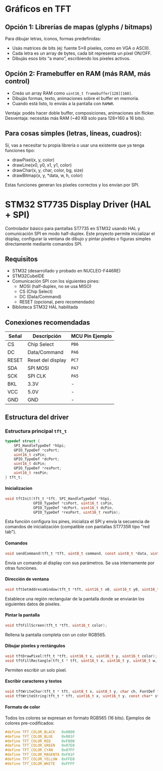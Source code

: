 # Gráficos en TFT

## Opción 1: Librerías de mapas (glyphs / bitmaps)

Para dibujar letras, íconos, formas predefinidas:

- Usás matrices de bits (ej: fuente 5×8 píxeles, como en VGA o ASCII).
- Cada letra es un array de bytes, cada bit representa un píxel ON/OFF.
- Dibujás esos bits “a mano”, escribiendo los píxeles activos.

## Opción 2: Framebuffer en RAM (más RAM, más control)

- Creás un array RAM como `uint16_t framebuffer[128][160]`.
- Dibujás formas, texto, animaciones sobre el buffer en memoria.
- Cuando está listo, lo enviás a la pantalla con `RAMWR`.

Ventaja: podés hacer doble buffer, composiciones, animaciones sin flicker.
Desventaja: necesitás más RAM (~40 KB solo para 128×160 a 16 bits).

## Para cosas simples (letras, líneas, cuadros):
Sí, vas a necesitar tu propia librería o usar una existente que ya tenga funciones tipo:

- drawPixel(x, y, color)
- drawLine(x0, y0, x1, y1, color)
- drawChar(x, y, char, color, bg, size)
- drawBitmap(x, y, *data, w, h, color)

Estas funciones generan los píxeles correctos y los envían por SPI.


# STM32 ST7735 Display Driver (HAL + SPI)

Controlador básico para pantallas ST7735 en STM32 usando HAL y comunicación SPI en modo half-duplex. Este proyecto permite inicializar el display, configurar la ventana de dibujo y pintar píxeles o figuras simples directamente mediante comandos SPI.

## Requisitos

- STM32 (desarrollado y probado en NUCLEO-F446RE)
- STM32CubeIDE
- Comunicación SPI con los siguientes pines:
  - MOSI (half-duplex, no se usa MISO)
  - CS (Chip Select)
  - DC (Data/Command)
  - RESET (opcional, pero recomendado)
- Biblioteca STM32 HAL habilitada

## Conexiones recomendadas

| Señal | Descripción        | MCU Pin Ejemplo  |
|-------|--------------------|------------------|
| CS    | Chip Select        | `PB6`            |
| DC    | Data/Command       | `PA6`            |
| RESET | Reset del display  | `PC7`            |
| SDA   | SPI MOSI           | `PA7`            |
| SCK   | SPI CLK            | `PA5`            |
| BKL   | 3.3V               | -                |
| VCC   | 5.0V               | -                |
| GND   | GND                | -                |


## Estructura del driver

### Estructura principal `tft_t`

```c
typedef struct {
    SPI_HandleTypeDef *hSpi;
    GPIO_TypeDef *csPort;
    uint16_t csPin;
    GPIO_TypeDef *dcPort;
    uint16_t dcPin;
    GPIO_TypeDef *resPort;
    uint16_t resPin;
} tft_t;
```

#### Inicializacion
```c
void tftInit(tft_t *tft, SPI_HandleTypeDef *hSpi,
             GPIO_TypeDef *csPort, uint16_t csPin,
             GPIO_TypeDef *dcPort, uint16_t dcPin,
             GPIO_TypeDef *resPort, uint16_t resPin);
```
Esta función configura los pines, inicializa el SPI y envía la secuencia de comandos de inicialización (compatible con pantallas ST7735R tipo "red tab").

#### Comandos
```c
void sendCommand(tft_t *tft, uint8_t command, const uint8_t *data, uint8_t len);
```
Envía un comando al display con sus parámetros. Se usa internamente por otras funciones.

#### Dirección de ventana
```c
void tftSetAddressWindow(tft_t *tft, uint16_t x0, uint16_t y0, uint16_t x1, uint16_t y1);
```
Establece una región rectangular de la pantalla donde se enviarán los siguientes datos de píxeles.

#### Pintar la pantalla
```c
void tftFillScreen(tft_t *tft, uint16_t color);
```
Rellena la pantalla completa con un color RGB565.

#### Dibujar píxeles y rectángulos
```c
void tftDrawPixel(tft_t *tft, uint16_t x, uint16_t y, uint16_t color);
void tftFillRectangle(tft_t * tft, uint16_t x, uint16_t y, uint16_t w, uint16_t h, uint16_t color);
```
Permiten escribir un solo píxel.

#### Escribir caracteres y textos
```c
void tftWriteChar(tft_t * tft, uint8_t x, uint8_t y, char ch, FontDef font, uint16_t color, uint16_t bgcolor);
void tftWriteString(tft_t * tft, uint16_t x, uint16_t y, const char* str, FontDef font, uint16_t color, uint16_t bgcolor);
```

#### Formato de color
Todos los colores se expresan en formato RGB565 (16 bits). Ejemplos de colores pre-codificados:
```c
#define	TFT_COLOR_BLACK   0x0000
#define	TFT_COLOR_BLUE    0x001F
#define	TFT_COLOR_RED     0xF800
#define	TFT_COLOR_GREEN   0x07E0
#define TFT_COLOR_CYAN    0x07FF
#define TFT_COLOR_MAGENTA 0xF81F
#define TFT_COLOR_YELLOW  0xFFE0
#define TFT_COLOR_WHITE   0xFFFF
```
